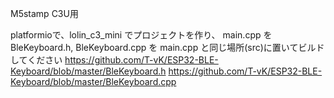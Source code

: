 
M5stamp C3U用

platformioで、lolin_c3_mini でプロジェクトを作り、
main.cpp を  BleKeyboard.h, BleKeyboard.cpp を main.cpp と同じ場所(src)に置いてビルドしてください
  https://github.com/T-vK/ESP32-BLE-Keyboard/blob/master/BleKeyboard.h
  https://github.com/T-vK/ESP32-BLE-Keyboard/blob/master/BleKeyboard.cpp
